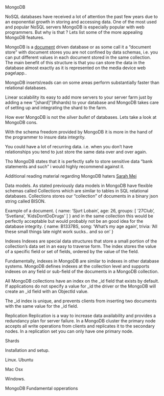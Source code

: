 MongoDB

NoSQL databases have received a lot of attention the past few years due to an exponential growth in storing and accessing data. One of the most used and popular NoSQL servers MongoDB is especially popular with web programmers. But why is that ?  Lets list some of the more appealing MongoDB features.

MongoDB is a [document](datamodels) driven database or as some call it a “document store” with document stores you are not confined by data schemas, i.e. you can put different values in each document stored in the same collection. The main benefit of this structure is that you can store the data in the database almost exactly as it is represented on the media device web page\app..

MongoDB inserts\reads can on some areas perform substantially faster than relational databases.

Linear scalability its easy to add more servers to your server farm just by adding a new “[shard]”(#shards) to your database and MongoDB takes care of setting up and integrating the shard to the farm.

How ever MongoDB is not the *silver bullet* of databases. Lets take a look at MongoDB cons.

With the schema freedom provided by MongoDB it is more in the hand of the programmer to insure  data integrity.

You could have a lot of recurring data. i.e. when you don’t have relationships you tend to just store the same data over and over again.

Tho MongoDB states that it is perfectly safe to store sensitive data “bank statements and such” i would highly recommend against it.

Additional reading material regarding MongoDB haters 
[Sarah Mei](http://www.sarahmei.com/blog/2013/11/11/why-you-should-never-use-mongodb/)


Data models.
As stated previously data models in MongoDB have flexible schemas called Collections which are similar to tables in SQL relational databases. Collections stores our “collection” of documents in a binary json string called BISON.

Example of a document.
{
	name: ‘Sjurt Lobain’,
	age: 26,
	groups: [ ‘27Club’, ‘Svetlana’, ‘KidsDontDoDrugs’ ]
}
and in the same collection this would be perfectly acceptable but would probably not be an good idea for the database integrity.
{
	name: B1337BS,
	song: ’What’s my age again’,
	trivia: ’All these small things late night work sucks.. and so on’
}




Indexes
Indexes are special data structures that store a small portion of the collection’s data set in an easy to traverse form. The index stores the value of a specific field or set of fields, ordered by the value of the field.

Fundamentally, indexes in MongoDB are similar to indexes in other database systems. MongoDB defines indexes at the collection level and supports indexes on any field or sub-field of the documents in a MongoDB collection.

All MongoDB collections have an index on the _id field that exists by default. If applications do not specify a value for _id the driver or the MongoDB will create an _id field with an ObjectId value.

The _id index is unique, and prevents clients from inserting two documents with the same value for the _id field.

Replication
Replication is a way to increase data availability and provides a redundancy plan for server failure. In a MongoDB cluster the primary node accepts all write operations from clients and replicates it to the secondary nodes. In a replication set you can only have one primary node.

Shards


Installation and setup.

Linux.
Ubuntu

Mac Osx

Windows.

MongoDB Fundamental opperations 
